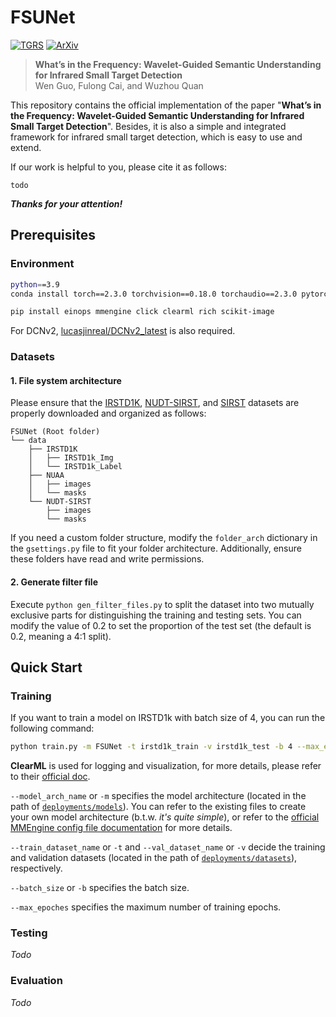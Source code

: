 # FSUNet

[![TGRS](https://img.shields.io/badge/IEEE%20TGRS-2026-blue.svg)](https://ieeexplore.ieee.org/document/10764792) [![ArXiv](https://img.shields.io/badge/ArXiv-2025-red.svg)](https://arxiv.org/abs/2406.13445)
> **What’s in the Frequency: Wavelet-Guided Semantic Understanding for Infrared Small Target Detection**  
> Wen Guo, Fulong Cai, and Wuzhou Quan

This repository contains the official implementation of the paper "**What’s in the Frequency: Wavelet-Guided Semantic Understanding for Infrared Small Target Detection**".
Besides, it is also a simple and integrated framework for infrared small target detection, which is easy to use and extend.

If our work is helpful to you, please cite it as follows:

```
todo
```

**_Thanks for your attention!_**

## Prerequisites

### Environment

```bash
python==3.9
conda install torch==2.3.0 torchvision==0.18.0 torchaudio==2.3.0 pytorch-cuda==11.8 -c pytorch -c nvidia

pip install einops mmengine click clearml rich scikit-image
```

For DCNv2, [lucasjinreal/DCNv2_latest](https://github.com/lucasjinreal/DCNv2_latest) is also required.

### Datasets

#### 1. File system architecture

Please ensure that the [IRSTD1K](https://github.com/RuiZhang97/ISNet), [NUDT-SIRST](https://github.com/YeRen123455/Infrared-Small-Target-Detection), and [SIRST](https://github.com/YimianDai/open-acm) datasets are properly downloaded and organized as follows:

```
FSUNet (Root folder)
└── data
    ├── IRSTD1K
    │   ├── IRSTD1k_Img
    │   └── IRSTD1k_Label
    ├── NUAA
    │   ├── images
    │   └── masks
    └── NUDT-SIRST
        ├── images
        └── masks
```

If you need a custom folder structure, modify the `folder_arch` dictionary in the `gsettings.py` file to fit your folder architecture.
Additionally, ensure these folders have read and write permissions.

#### 2. Generate filter file

Execute `python gen_filter_files.py` to split the dataset into two mutually exclusive parts for distinguishing the training and testing sets.
You can modify the value of 0.2 to set the proportion of the test set (the default is 0.2, meaning a 4:1 split).

## Quick Start

### Training

If you want to train a model on IRSTD1k with batch size of 4, you can run the following command:

```bash
python train.py -m FSUNet -t irstd1k_train -v irstd1k_test -b 4 --max_epoches 500
```

**ClearML** is used for logging and visualization, for more details, please refer to their [official doc](https://clear.ml/docs/latest/docs/).

`--model_arch_name` or `-m` specifies the model architecture (located in the path of [`deployments/models`](deployments/models)). You can refer to the existing files to create your own model architecture (b.t.w. _it's quite simple_), or refer to the [official MMEngine config file documentation](https://mmengine.readthedocs.io/en/latest/advanced_tutorials/config.html) for more details.


`--train_dataset_name` or `-t` and `--val_dataset_name` or `-v` decide the training and validation datasets (located in the path of [`deployments/datasets`](deployments/datasets)), respectively.

`--batch_size` or `-b` specifies the batch size.

`--max_epoches` specifies the maximum number of training epochs.

### Testing

_Todo_

### Evaluation

_Todo_
